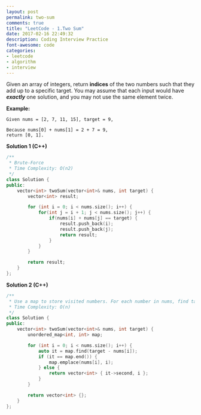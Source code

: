 ```yaml
---
layout: post
permalink: two-sum
comments: true
title: "LeetCode - 1.Two Sum"
date: 2017-02-16 22:49:32
description: Coding Interview Practice
font-awesome: code
categories:
- leetcode
- algorithm
- interview
---
```


Given an array of integers, return **indices** of the two numbers such that they add up to a specific target.
You may assume that each input would have ***exactly*** one solution, and you may not use the same element twice.

**Example:**
```
Given nums = [2, 7, 11, 15], target = 9,

Because nums[0] + nums[1] = 2 + 7 = 9,
return [0, 1].
```

**Solution 1 (C++)**
```c++
/**
 * Brute-Force
 * Time Complexity: O(n2)
 */
class Solution {
public:
    vector<int> twoSum(vector<int>& nums, int target) {
        vector<int> result;

        for (int i = 0; i < nums.size(); i++) {
            for(int j = i + 1; j < nums.size(); j++) {
                if(nums[i] + nums[j] == target) {
                    result.push_back(i);
                    result.push_back(j);
                    return result;
                }
            }
        }

        return result;
    }
};
```
**Solution 2 (C++)**
```c++
/**
 * Use a map to store visited numbers. For each number in nums, find target - nums[i] in map.
 * Time Complexity: O(n)
 */
class Solution {
public:
    vector<int> twoSum(vector<int>& nums, int target) {
        unordered_map<int, int> map;

        for (int i = 0; i < nums.size(); i++) {
            auto it = map.find(target - nums[i]);
            if (it == map.end()) {
                map.emplace(nums[i], i);
            } else {
                return vector<int> { it->second, i };
            }
        }

        return vector<int> {};
    }
};
```
